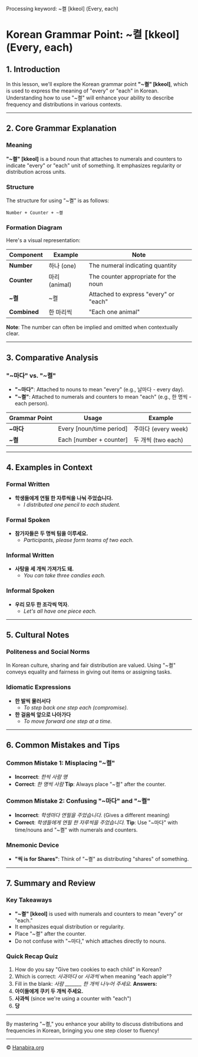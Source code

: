 Processing keyword: ~켤 [kkeol] (Every, each)
# Korean Grammar Point: ~켤 [kkeol] (Every, each)


## 1. Introduction
In this lesson, we'll explore the Korean grammar point **"~켤" [kkeol]**, which is used to express the meaning of "every" or "each" in Korean. Understanding how to use "~켤" will enhance your ability to describe frequency and distributions in various contexts.

---
## 2. Core Grammar Explanation
### Meaning
**"~켤" [kkeol]** is a bound noun that attaches to numerals and counters to indicate "every" or "each" unit of something. It emphasizes regularity or distribution across units.
### Structure
The structure for using "~켤" is as follows:
```
Number + Counter + ~켤
```
### Formation Diagram
Here's a visual representation:

| Component      | Example       | Note                                     |
|----------------|---------------|------------------------------------------|
| **Number**     | 하나 (one)    | The numeral indicating quantity          |
| **Counter**    | 마리 (animal) | The counter appropriate for the noun     |
| **~켤**        | ~켤           | Attached to express "every" or "each"    |
| **Combined**   | 한 마리씩     | "Each one animal"                        |

**Note**: The number can often be implied and omitted when contextually clear.

---
## 3. Comparative Analysis
### "~마다" vs. "~켤"
- **"~마다"**: Attached to nouns to mean "every" (e.g., 날마다 - every day).
- **"~켤"**: Attached to numerals and counters to mean "each" (e.g., 한 명씩 - each person).

| Grammar Point | Usage                             | Example               |
|---------------|-----------------------------------|-----------------------|
| **~마다**     | Every [noun/time period]          | 주마다 (every week)   |
| **~켤**       | Each [number + counter]           | 두 개씩 (two each)    |

---
## 4. Examples in Context
### Formal Written
- **학생들에게 연필 한 자루씩을 나눠 주었습니다.**
  - *I distributed one pencil to each student.*
### Formal Spoken
- **참가자들은 두 명씩 팀을 이루세요.**
  - *Participants, please form teams of two each.*
### Informal Written
- **사탕을 세 개씩 가져가도 돼.**
  - *You can take three candies each.*
### Informal Spoken
- **우리 모두 한 조각씩 먹자.**
  - *Let's all have one piece each.*
---
## 5. Cultural Notes
### Politeness and Social Norms
In Korean culture, sharing and fair distribution are valued. Using "~켤" conveys equality and fairness in giving out items or assigning tasks.
### Idiomatic Expressions
- **한 발씩 물러서다**
  - *To step back one step each (compromise).*
- **한 걸음씩 앞으로 나아가다**
  - *To move forward one step at a time.*
---
## 6. Common Mistakes and Tips
### Common Mistake 1: Misplacing "~켤"
- **Incorrect**: *한씩 사람 명*
- **Correct**: *한 명씩 사람*
**Tip**: Always place "~켤" after the counter.
### Common Mistake 2: Confusing "~마다" and "~켤"
- **Incorrect**: *학생마다 연필을 주었습니다.* (Gives a different meaning)
- **Correct**: *학생들에게 연필 한 자루씩을 주었습니다.*
**Tip**: Use "~마다" with time/nouns and "~켤" with numerals and counters.
### Mnemonic Device
- **"씩 is for Shares"**: Think of "~켤" as distributing "shares" of something.
---
## 7. Summary and Review
### Key Takeaways
- **"~켤" [kkeol]** is used with numerals and counters to mean "every" or "each."
- It emphasizes equal distribution or regularity.
- Place "~켤" after the counter.
- Do not confuse with "~마다," which attaches directly to nouns.
### Quick Recap Quiz
1. How do you say "Give two cookies to each child" in Korean?
2. Which is correct: *사과마다* or *사과씩* when meaning "each apple"?
3. Fill in the blank: *사람 _______ 한 개씩 나누어 주세요.*
**Answers:**
1. **아이들에게 쿠키 두 개씩 주세요.**
2. **사과씩** (since we're using a counter with "each")
3. **당**
---
By mastering "~켤," you enhance your ability to discuss distributions and frequencies in Korean, bringing you one step closer to fluency!

---
© [Hanabira.org](https://hanabira.org)
